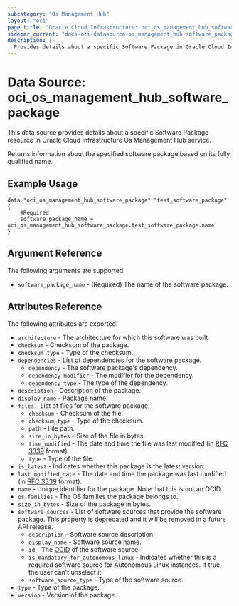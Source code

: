 ```yaml
---
subcategory: "Os Management Hub"
layout: "oci"
page_title: "Oracle Cloud Infrastructure: oci_os_management_hub_software_package"
sidebar_current: "docs-oci-datasource-os_management_hub-software_package"
description: |-
  Provides details about a specific Software Package in Oracle Cloud Infrastructure Os Management Hub service
---
```


# Data Source: oci_os_management_hub_software_package
This data source provides details about a specific Software Package resource in Oracle Cloud Infrastructure Os Management Hub service.

Returns information about the specified software package based on its fully qualified name.

## Example Usage

```hcl
data "oci_os_management_hub_software_package" "test_software_package" {
	#Required
	software_package_name = oci_os_management_hub_software_package.test_software_package.name
}
```

## Argument Reference

The following arguments are supported:

* `software_package_name` - (Required) The name of the software package.


## Attributes Reference

The following attributes are exported:

* `architecture` - The architecture for which this software was built
* `checksum` - Checksum of the package.
* `checksum_type` - Type of the checksum.
* `dependencies` - List of dependencies for the software package.
	* `dependency` - The software package's dependency.
	* `dependency_modifier` - The modifier for the dependency.
	* `dependency_type` - The type of the dependency.
* `description` - Description of the package.
* `display_name` - Package name.
* `files` - List of files for the software package.
	* `checksum` - Checksum of the file.
	* `checksum_type` - Type of the checksum.
	* `path` - File path.
	* `size_in_bytes` - Size of the file in bytes.
	* `time_modified` - The date and time the file was last modified (in [RFC 3339](https://tools.ietf.org/rfc/rfc3339) format). 
	* `type` - Type of the file.
* `is_latest` - Indicates whether this package is the latest version.
* `last_modified_date` - The date and time the package was last modified (in [RFC 3339](https://tools.ietf.org/rfc/rfc3339) format).
* `name` - Unique identifier for the package. Note that this is not an OCID.
* `os_families` - The OS families the package belongs to.
* `size_in_bytes` - Size of the package in bytes.
* `software_sources` - List of software sources that provide the software package. This property is deprecated and it will be removed in a future API release.
	* `description` - Software source description.
	* `display_name` - Software source name.
	* `id` - The [OCID](https://docs.cloud.oracle.com/iaas/Content/General/Concepts/identifiers.htm) of the software source.
	* `is_mandatory_for_autonomous_linux` - Indicates whether this is a required software source for Autonomous Linux instances. If true, the user can't unselect it.
	* `software_source_type` - Type of the software source.
* `type` - Type of the package.
* `version` - Version of the package.

